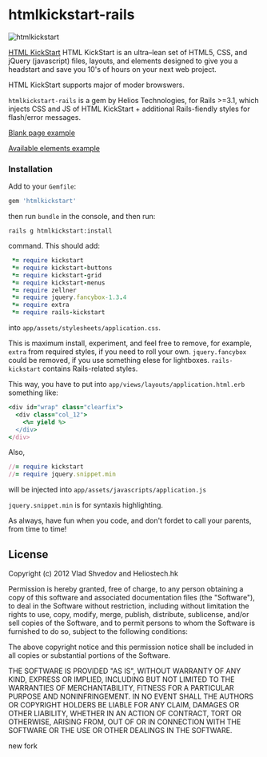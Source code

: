 # htmlkickstart-rails

![htmlkickstart](http://www.99lime.com/content/img/logo.png)

[HTML KickStart](http://www.99lime.com) HTML KickStart is an ultra–lean set of HTML5, CSS, and jQuery (javascript) files, layouts, and elements designed to give you a headstart and save you 10's of hours on your next web project.

HTML KickStart supports major of moder browswers.

`htmlkickstart-rails` is a gem by Helios Technologies, for Rails >=3.1, which injects CSS and JS of HTML KickStart + additional Rails-fiendly styles for flash/error messages.

[Blank page example](http://vshvedov.github.com/htmlkickstart-rails/blank.html)

[Available elements example](http://vshvedov.github.com/htmlkickstart-rails/elements.html)

### Installation

Add to your `Gemfile`:

```ruby
gem 'htmlkickstart'
```

then run `bundle` in the console, and then run:

    rails g htmlkickstart:install

command. This should add:

```ruby
 *= require kickstart
 *= require kickstart-buttons
 *= require kickstart-grid
 *= require kickstart-menus
 *= require zellner
 *= require jquery.fancybox-1.3.4
 *= require extra
 *= require rails-kickstart
```

into `app/assets/stylesheets/application.css`.

This is maximum install, experiment, and feel free to remove, for example, `extra` from required styles, if you need to roll your own.
`jquery.fancybox` could be removed, if you use something elese for lightboxes.
`rails-kickstart` contains Rails-related styles.

This way, you have to put into `app/views/layouts/application.html.erb` something like:

```ruby
<div id="wrap" class="clearfix">
  <div class="col_12">
    <%= yield %>
  </div>
</div>
```

Also,

```ruby
//= require kickstart
//= require jquery.snippet.min
```

will be injected into `app/assets/javascripts/application.js`

`jquery.snippet.min` is for syntaxis highlighting.

As always, have fun when you code, and don't fordet to call your parents, from time to time!

## License

Copyright (c) 2012 Vlad Shvedov and Heliostech.hk

Permission is hereby granted, free of charge, to any person obtaining a copy of this software and associated documentation files (the "Software"), to deal in the Software without restriction, including without limitation the rights to use, copy, modify, merge, publish, distribute, sublicense, and/or sell copies of the Software, and to permit persons to whom the Software is furnished to do so, subject to the following conditions:

The above copyright notice and this permission notice shall be included in all copies or substantial portions of the Software.

THE SOFTWARE IS PROVIDED "AS IS", WITHOUT WARRANTY OF ANY KIND, EXPRESS OR IMPLIED, INCLUDING BUT NOT LIMITED TO THE WARRANTIES OF MERCHANTABILITY, FITNESS FOR A PARTICULAR PURPOSE AND NONINFRINGEMENT. IN NO EVENT SHALL THE AUTHORS OR COPYRIGHT HOLDERS BE LIABLE FOR ANY CLAIM, DAMAGES OR OTHER LIABILITY, WHETHER IN AN ACTION OF CONTRACT, TORT OR OTHERWISE, ARISING FROM, OUT OF OR IN CONNECTION WITH THE SOFTWARE OR THE USE OR OTHER DEALINGS IN THE SOFTWARE.

new fork
